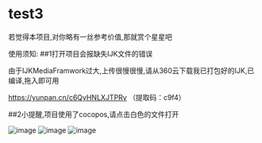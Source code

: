 # test3
若觉得本项目,对你略有一丝参考价值,那就赏个星星吧

使用须知:
##1打开项目会报缺失IJK文件的错误
 
 由于IJKMediaFramwork过大,上传很慢很慢,请从360云下载我已打包好的IJK,已编译,拖入即可用
 
 https://yunpan.cn/c6QyHNLXJTPRy （提取码：c9f4）
 
##2小提醒,项目使用了cocopos,请点击白色的文件打开

![image](https://github.com/dzq1991/DJ_Yinke/blob/master/04直播拉流2/Assets.xcassets/Button/Snip20160725_5.imageset/Snip20160725_5.png)
![image](https://github.com/dzq1991/DJ_Yinke/blob/master/04直播拉流2/Assets.xcassets/Button/Snip20160725_7.imageset/Snip20160725_7.png)
![image](https://github.com/dzq1991/DJ_Yinke/blob/master/04直播拉流2/Assets.xcassets/Button/Snip20160724_46.imageset/Snip20160724_46.png)
